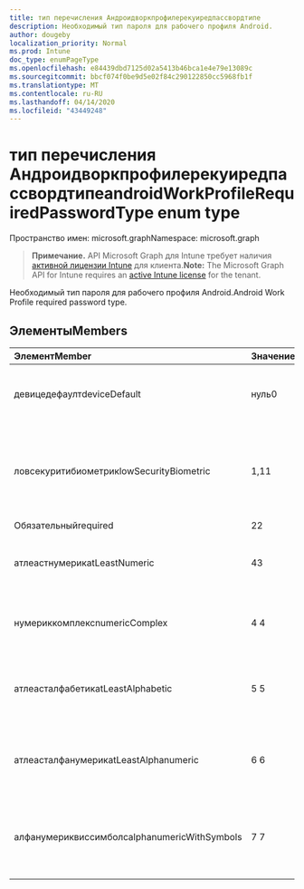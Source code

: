 ```yaml
---
title: тип перечисления Андроидворкпрофилерекуиредпассвордтипе
description: Необходимый тип пароля для рабочего профиля Android.
author: dougeby
localization_priority: Normal
ms.prod: Intune
doc_type: enumPageType
ms.openlocfilehash: e84439dbd7125d02a5413b46bca1e4e79e13089c
ms.sourcegitcommit: bbcf074f0be9d5e02f84c290122850cc5968fb1f
ms.translationtype: MT
ms.contentlocale: ru-RU
ms.lasthandoff: 04/14/2020
ms.locfileid: "43449248"
---
```

# <a name="androidworkprofilerequiredpasswordtype-enum-type"></a><span data-ttu-id="baafb-103">тип перечисления Андроидворкпрофилерекуиредпассвордтипе</span><span class="sxs-lookup"><span data-stu-id="baafb-103">androidWorkProfileRequiredPasswordType enum type</span></span>

<span data-ttu-id="baafb-104">Пространство имен: microsoft.graph</span><span class="sxs-lookup"><span data-stu-id="baafb-104">Namespace: microsoft.graph</span></span>

> <span data-ttu-id="baafb-105">**Примечание.** API Microsoft Graph для Intune требует наличия [активной лицензии Intune](https://go.microsoft.com/fwlink/?linkid=839381) для клиента.</span><span class="sxs-lookup"><span data-stu-id="baafb-105">**Note:** The Microsoft Graph API for Intune requires an [active Intune license](https://go.microsoft.com/fwlink/?linkid=839381) for the tenant.</span></span>

<span data-ttu-id="baafb-106">Необходимый тип пароля для рабочего профиля Android.</span><span class="sxs-lookup"><span data-stu-id="baafb-106">Android Work Profile required password type.</span></span>

## <a name="members"></a><span data-ttu-id="baafb-107">Элементы</span><span class="sxs-lookup"><span data-stu-id="baafb-107">Members</span></span>
|<span data-ttu-id="baafb-108">Элемент</span><span class="sxs-lookup"><span data-stu-id="baafb-108">Member</span></span>|<span data-ttu-id="baafb-109">Значение</span><span class="sxs-lookup"><span data-stu-id="baafb-109">Value</span></span>|<span data-ttu-id="baafb-110">Описание</span><span class="sxs-lookup"><span data-stu-id="baafb-110">Description</span></span>|
|:---|:---|:---|
|<span data-ttu-id="baafb-111">девицедефаулт</span><span class="sxs-lookup"><span data-stu-id="baafb-111">deviceDefault</span></span>|<span data-ttu-id="baafb-112">нуль</span><span class="sxs-lookup"><span data-stu-id="baafb-112">0</span></span>|<span data-ttu-id="baafb-113">Значение по умолчанию для устройства, без намерения.</span><span class="sxs-lookup"><span data-stu-id="baafb-113">Device default value, no intent.</span></span>|
|<span data-ttu-id="baafb-114">ловсекуритибиометрик</span><span class="sxs-lookup"><span data-stu-id="baafb-114">lowSecurityBiometric</span></span>|<span data-ttu-id="baafb-115">1,1</span><span class="sxs-lookup"><span data-stu-id="baafb-115">1</span></span>|<span data-ttu-id="baafb-116">Необходим пароль на основе биометрического уровня безопасности.</span><span class="sxs-lookup"><span data-stu-id="baafb-116">Low security biometrics based password required.</span></span>|
|<span data-ttu-id="baafb-117">Обязательный</span><span class="sxs-lookup"><span data-stu-id="baafb-117">required</span></span>|<span data-ttu-id="baafb-118">2</span><span class="sxs-lookup"><span data-stu-id="baafb-118">2</span></span>|<span data-ttu-id="baafb-119">Обязательно.</span><span class="sxs-lookup"><span data-stu-id="baafb-119">Required.</span></span>|
|<span data-ttu-id="baafb-120">атлеастнумерик</span><span class="sxs-lookup"><span data-stu-id="baafb-120">atLeastNumeric</span></span>|<span data-ttu-id="baafb-121">4</span><span class="sxs-lookup"><span data-stu-id="baafb-121">3</span></span>|<span data-ttu-id="baafb-122">Необходим по крайней мере числовой пароль.</span><span class="sxs-lookup"><span data-stu-id="baafb-122">At least numeric password required.</span></span>|
|<span data-ttu-id="baafb-123">нумериккомплекс</span><span class="sxs-lookup"><span data-stu-id="baafb-123">numericComplex</span></span>|<span data-ttu-id="baafb-124">4 </span><span class="sxs-lookup"><span data-stu-id="baafb-124">4</span></span>|<span data-ttu-id="baafb-125">Необходим числовой сложный пароль.</span><span class="sxs-lookup"><span data-stu-id="baafb-125">Numeric complex password required.</span></span>|
|<span data-ttu-id="baafb-126">атлеасталфабетик</span><span class="sxs-lookup"><span data-stu-id="baafb-126">atLeastAlphabetic</span></span>|<span data-ttu-id="baafb-127">5 </span><span class="sxs-lookup"><span data-stu-id="baafb-127">5</span></span>|<span data-ttu-id="baafb-128">По крайней мере необходимо указать по крайней мере буквенный пароль.</span><span class="sxs-lookup"><span data-stu-id="baafb-128">At least alphabetic password required.</span></span>|
|<span data-ttu-id="baafb-129">атлеасталфанумерик</span><span class="sxs-lookup"><span data-stu-id="baafb-129">atLeastAlphanumeric</span></span>|<span data-ttu-id="baafb-130">6 </span><span class="sxs-lookup"><span data-stu-id="baafb-130">6</span></span>|<span data-ttu-id="baafb-131">Необходимо указать по крайней мере буквенно-цифровые пароли.</span><span class="sxs-lookup"><span data-stu-id="baafb-131">At least alphanumeric password required.</span></span>|
|<span data-ttu-id="baafb-132">алфанумериквиссимболс</span><span class="sxs-lookup"><span data-stu-id="baafb-132">alphanumericWithSymbols</span></span>|<span data-ttu-id="baafb-133">7 </span><span class="sxs-lookup"><span data-stu-id="baafb-133">7</span></span>|<span data-ttu-id="baafb-134">По крайней мере буквенно-цифровые символы и пароль не требуются.</span><span class="sxs-lookup"><span data-stu-id="baafb-134">At least alphanumeric with symbols password required.</span></span>|







